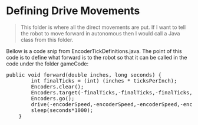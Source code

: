# Defining Drive Movements

> This folder is where all the direct movements are put. If I want to tell the robot to move forward in autonomous then I would call a Java class from this folder.

Bellow is a code snip from EncoderTickDefinitions.java. The point of this code is to define what forward is to the robot so that it can be called in the code under the folder gameCode:
<pre>
public void forward(double inches, long seconds) {
        int finalTicks = (int) (inches * ticksPerInch);
        Encoders.clear();
        Encoders.target(-finalTicks,-finalTicks,-finalTicks,-finalTicks);
        Encoders.go();
        drive(-encoderSpeed,-encoderSpeed,-encoderSpeed,-encoderSpeed);
        sleep(seconds*1000);
    }
</pre>